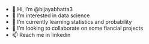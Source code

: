 - 👋 Hi, I’m @bijayabhatta3
- 👀 I’m interested in data science
- 🌱 I’m currently learning statistics and probability
- 💞️ I’m looking to collaborate on some fiancial projects
- 📫 Reach me in linkedin

<!---
bijayabhatta3/bijayabhatta3 is a ✨ special ✨ repository because its `README.md` (this file) appears on your GitHub profile.
You can click the Preview link to take a look at your changes.
--->
